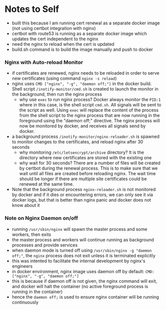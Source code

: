 # Notes to Self

- built this because I am running cert renewal as a separate docker image
  (not using certbot integration with nginx)
- certbot with route53 is running as a separate docker image which updates
  the cert independent to the nginx
- need the nginx to reload when the cert is updated
- build.sh command is to build the image manually and push to docker

### Nginx with Auto-reload Monitor

- if certificates are renewed, nginx needs to be reloaded in order to serve
  new certificates (using command `nginx -s reload`)
- nginx uses `CMD ["nginx", "-g", "daemon off;"]` in the docker build. Shell
  script `/inotify-monitor/cmd.sh` is created to launch the monitor in the
  background, then run the nginx process
  - why use `exec` to run nginx process? Docker always monitor the `PID:1`
    where in this case, is the shell script `cmd.sh`. All signals will be
    sent to the script as well. Using `exec` will replace the content of the
    process from the shell script to the nginx process that are now running
    in the foreground using the "daemon off;" directive. The nginx process
    will now be monitored by docker, and receives all signals send by docker.
- a background process `/inotify-monitor/nginx-reloader.sh` is spawned
  to monitor changes to the certificates, and reload nginx after 30 seconds
  - why monitoring `/etc/letsencrypt/archive` directory? It is the directory
    where new certificates are stored with the existing one
  - why wait for 30 seconds? There are a number of files will be created by
    certbot during the renewal process. This is to make sure that we wait
    until all files are created before reloading nginx. The wait time should
    be longer if there are multiple site certificates could be renewed at the
    same time.
- Note that the background process `nginx-reloader.sh` is not monitored by
  docker and if it dies or encountering errors, we can only see it via
  docker logs, but that is better than nginx panic and docker does not know
  about it

### Note on Nginx Daemon on/off

- running `/usr/sbin/nginx` will spawn the master process and some workers, then exits
- the master process and workers will continue running as background processes and provide services
- when daemon mode is turned off using `/usr/sbin/nginx -g "daemon off;"`, the `nginx` process does not exit unless it is terminated explicitly
- this was intented to facilitate the internal development by nginx's engineers
- in docker environment, nginx image uses daemon off by default: `CMD: ["nginx", "-g", "daemon off;"]`
- this is because if daemon off is not given, the nginx command will exit, and docker will halt the container (no active foreground process is running in the container)
- hence the `daemon off;` is used to ensure nginx container will be running continuously
